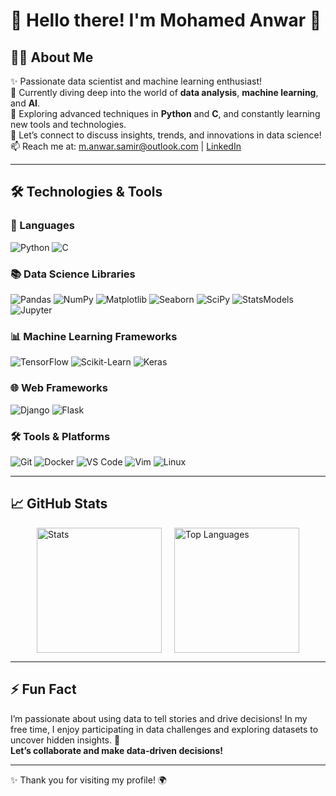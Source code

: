 # 🌟 Hello there! I'm **Mohamed Anwar** 👋

## 👨‍💻 About Me
✨ Passionate data scientist and machine learning enthusiast!  
🔭 Currently diving deep into the world of **data analysis**, **machine learning**, and **AI**.  
🌱 Exploring advanced techniques in **Python** and **C**, and constantly learning new tools and technologies.  
💬 Let’s connect to discuss insights, trends, and innovations in data science!  
📫 Reach me at: [m.anwar.samir@outlook.com](mailto:m.anwar.samir@outlook.com) | [LinkedIn](your-linkedin-url)

---

## 🛠️ Technologies & Tools

### 🚀 Languages
![Python](https://raw.githubusercontent.com/LelouchFR/skill-icons/master/icons/Python.svg) 
![C](https://raw.githubusercontent.com/LelouchFR/skill-icons/master/icons/C.svg)

### 📚 Data Science Libraries
![Pandas](https://raw.githubusercontent.com/LelouchFR/skill-icons/master/icons/Pandas.svg)
![NumPy](https://raw.githubusercontent.com/LelouchFR/skill-icons/master/icons/NumPy.svg)
![Matplotlib](https://raw.githubusercontent.com/LelouchFR/skill-icons/master/icons/Matplotlib.svg)
![Seaborn](https://raw.githubusercontent.com/LelouchFR/skill-icons/master/icons/Seaborn.svg)
![SciPy](https://raw.githubusercontent.com/LelouchFR/skill-icons/master/icons/SciPy.svg)
![StatsModels](https://raw.githubusercontent.com/LelouchFR/skill-icons/master/icons/StatsModels.svg)
![Jupyter](https://raw.githubusercontent.com/LelouchFR/skill-icons/master/icons/Jupyter.svg)

### 📊 Machine Learning Frameworks
![TensorFlow](https://raw.githubusercontent.com/LelouchFR/skill-icons/master/icons/TensorFlow.svg)
![Scikit-Learn](https://raw.githubusercontent.com/LelouchFR/skill-icons/master/icons/Scikit-Learn.svg)
![Keras](https://raw.githubusercontent.com/LelouchFR/skill-icons/master/icons/Keras.svg)

### 🌐 Web Frameworks
![Django](https://raw.githubusercontent.com/LelouchFR/skill-icons/master/icons/Django.svg)
![Flask](https://raw.githubusercontent.com/LelouchFR/skill-icons/master/icons/Flask.svg)

### 🛠️ Tools & Platforms
![Git](https://raw.githubusercontent.com/LelouchFR/skill-icons/master/icons/Git.svg)
![Docker](https://raw.githubusercontent.com/LelouchFR/skill-icons/master/icons/Docker.svg)
![VS Code](https://raw.githubusercontent.com/LelouchFR/skill-icons/master/icons/VisualStudioCode.svg)
![Vim](https://raw.githubusercontent.com/LelouchFR/skill-icons/master/icons/Vim.svg)
![Linux](https://raw.githubusercontent.com/LelouchFR/skill-icons/master/icons/Linux.svg)

---

## 📈 GitHub Stats
<div style="display: flex; justify-content: center; gap: 20px;">
    <img height="200" src="https://github-readme-stats.vercel.app/api?username=MohamedAnwar0&show_icons=true&theme=radical&count_private=true" alt="Stats"/>
    <img height="200" src="https://github-readme-stats.vercel.app/api/top-langs/?username=MohamedAnwar0&layout=compact&theme=radical" alt="Top Languages"/>
</div>

---

## ⚡ Fun Fact
I’m passionate about using data to tell stories and drive decisions! In my free time, I enjoy participating in data challenges and exploring datasets to uncover hidden insights. 🚀  
**Let’s collaborate and make data-driven decisions!**

---

✨ Thank you for visiting my profile! 🌍
